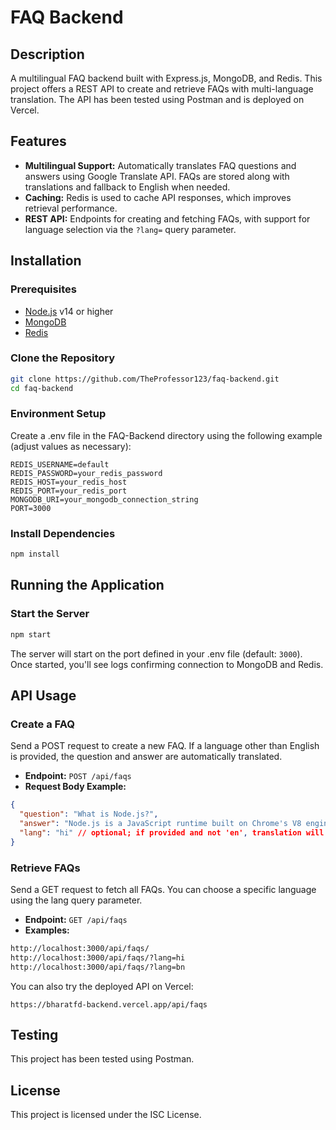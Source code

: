 # FAQ Backend

## Description
A multilingual FAQ backend built with Express.js, MongoDB, and Redis. This project offers a REST API to create and retrieve FAQs with multi-language translation. The API has been tested using Postman and is deployed on Vercel.

## Features
- **Multilingual Support:** Automatically translates FAQ questions and answers using Google Translate API. FAQs are stored along with translations and fallback to English when needed.
- **Caching:** Redis is used to cache API responses, which improves retrieval performance.
- **REST API:** Endpoints for creating and fetching FAQs, with support for language selection via the `?lang=` query parameter.

## Installation

### Prerequisites
- [Node.js](https://nodejs.org/) v14 or higher
- [MongoDB](https://www.mongodb.com/)
- [Redis](https://redis.io/)

### Clone the Repository
```bash
git clone https://github.com/TheProfessor123/faq-backend.git
cd faq-backend
```

### Environment Setup
Create a .env file in the FAQ-Backend directory using the following example (adjust values as necessary):
```env
REDIS_USERNAME=default
REDIS_PASSWORD=your_redis_password
REDIS_HOST=your_redis_host
REDIS_PORT=your_redis_port
MONGODB_URI=your_mongodb_connection_string
PORT=3000
```

### Install Dependencies
```bash
npm install
```

## Running the Application

### Start the Server
```bash
npm start
```
The server will start on the port defined in your .env file (default: `3000`). Once started, you'll see logs confirming connection to MongoDB and Redis.

## API Usage

### Create a FAQ
Send a POST request to create a new FAQ. If a language other than English is provided, the question and answer are automatically translated.
- **Endpoint:** `POST /api/faqs`
- **Request Body Example:**
```json
{
  "question": "What is Node.js?",
  "answer": "Node.js is a JavaScript runtime built on Chrome's V8 engine.",
  "lang": "hi" // optional; if provided and not 'en', translation will be performed
}
```

### Retrieve FAQs
Send a GET request to fetch all FAQs. You can choose a specific language using the lang query parameter.
- **Endpoint:** `GET /api/faqs`
- **Examples:**
```bash
http://localhost:3000/api/faqs/
http://localhost:3000/api/faqs/?lang=hi
http://localhost:3000/api/faqs/?lang=bn
```

You can also try the deployed API on Vercel:
```
https://bharatfd-backend.vercel.app/api/faqs
```

## Testing
This project has been tested using Postman.

## License
This project is licensed under the ISC License.
